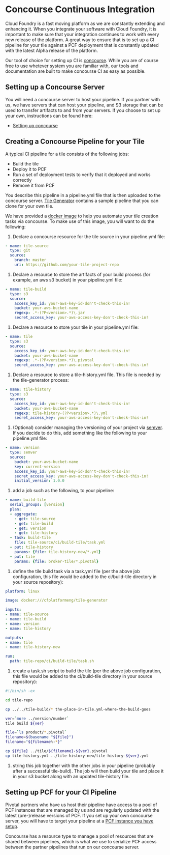 # Concourse Continuous Integration

Cloud Foundry is a fast moving platform as we are constantly extending and
enhancing it. When you integrate your software with Cloud Foundry, it is
important to make sure that your integration continues to work with every
new release of the platform. A great way to ensure that is to set up a CI
pipeline for your tile against a PCF deployment that is constantly updated
with the latest Alpha release of the platform.

Our tool of choice for setting up CI is [concourse](http://concourse.ci/).
While you are of course free to use whetever system you are familiar with,
our tools and documentation are built to make concourse CI as easy as
possible.

<a name="server"></a> 
## Setting up a Concourse Server

You will need a concourse server to host your pipeline. If you partner with
us, we have servers that can host your pipeline, and S3 storage that can be
used to transfer artifacts to and from your servers. If you choose to set
up your own, instructions can be found here:

- [Setting up concourse](http://concourse.ci/setting-up.html)

<a name="pipeline"></a> 
## Creating a Concourse Pipeline for your Tile

A typical CI pipeline for a tile consists of the following jobs:

- Build the tile
- Deploy it to PCF
- Run a set of deployment tests to verify that it deployed and works correctly
- Remove it from PCF

You describe this pipeline in a pipeline.yml file that is then uploaded to the
concourse server. [Tile Generator](tile-generator.md) contains a sample
pipeline that you can clone for your own tile. 

We have provided a [docker image](https://hub.docker.com/r/cfplatformeng/tile-generator/) to help you 
automate your tile creation tasks via concourse. To make use of this image, you will want to do the following:

1. Declare a concourse resource for the tile source in your pipeline.yml file:

  ```yml
  - name: tile-source
    type: git
    source:
      branch: master
      uri: https://github.com/your-tile-project-repo
  ```
1. Declare a resource to store the artifacts of your build process (for example, an aws s3 bucket) in your pipeline.yml file:

  ```yml
  - name: tile-build
    type: s3
    source:
      access_key_id: your-aws-key-id-don't-check-this-in!
      bucket: your-aws-bucket-name
      regexp: .*-(?P<version>.*)\.jar
      secret_access_key: your-aws-access-key-don't-check-this-in!
  ```
1. Declare a resource to store your tile in your pipeline.yml file:

  ```yml
  - name: tile
    type: s3
    source:
      access_key_id: your-aws-key-id-don't-check-this-in!
      bucket: your-aws-bucket-name
      regexp: .*-(?P<version>.*)\.pivotal
      secret_access_key: your-aws-access-key-don't-check-this-in!
  ```
1. Declare a resource to store a tile-history.yml file. This file is needed by the tile-generator process:

  ```yml
  - name: tile-history
    type: s3
    source:
      access_key_id: your-aws-key-id-don't-check-this-in!
      bucket: your-aws-bucket-name
      regexp: tile-history-(?P<version>.*)\.yml
      secret_access_key: your-aws-access-key-don't-check-this-in!
  ```
1. (Optional) consider managing the versioning of your project via [semver](http://semver.org/). If you decide to do this, add something like the following to your pipeline.yml file:

  ```yml
  - name: version
    type: semver
    source:
      bucket: your-aws-bucket-name
      key: current-version
      access_key_id: your-aws-key-id-don't-check-this-in!
      secret_access_key: your-aws-access-key-don't-check-this-in!
      initial_version: 1.0.0
  ```
1. add a job such as the following, to your pipeline:

  ```yml
  - name: build-tile
    serial_groups: [version]
    plan:
    - aggregate:
      - get: tile-source
      - get: tile-build
      - get: version
      - get: tile-history
    - task: build-tile
      file: tile-source/ci/build-tile/task.yml
    - put: tile-history
      params: {file: tile-history-new/*.yml}
    - put: tile
      params: {file: broker-tile/*.pivotal}
  ```
1. define the tile build task via a task.yml file (per the above job configuration, this file would be added to the ci/build-tile directory in your source repository):

  ```yml
  platform: linux
  
  image: docker:///cfplatformeng/tile-generator
  
  inputs:
  - name: tile-source
  - name: tile-build
  - name: version
  - name: tile-history
  
  outputs:
  - name: tile
  - name: tile-history-new
  
  run:
    path: tile-repo/ci/build-tile/task.sh
```
1. create a task.sh script to build the tile (per the above job configuration, this file would be added to the ci/build-tile directory in your source repository):

  ```sh
  #!/bin/sh -ex
  
  cd tile-repo
  
  cp ../../tile-build/* the-place-in-tile.yml-where-the-build-goes
  
  ver=`more ../version/number`
  tile build ${ver}
  
  file=`ls product/*.pivotal`
  filename=$(basename "${file}")
  filename="${filename%-*}"
  
  cp ${file} ../tile/${filename}-${ver}.pivotal
  cp tile-history.yml ../tile-history-new/tile-history-${ver}.yml
  ``` 
1. string this job together with the other jobs in your pipeline (probably after a successful tile-build). The job will then build your tile and place it in your s3 bucket along with an updated tile-history file.

<a name="pool"></a> 
## Setting up PCF for your CI Pipeline

Pivotal partners who have us host their pipeline have access to a pool of PCF
instances that are managed by us and are regularly updated with the latest
(pre-)release versions of PCF. If you set up your own concourse server, you
will have to target your pipeline at a [PCF instance you have setup](setup-pcf.md).

Concourse has a resource type to manage a pool of resources that are shared
between pipelines, which is what we use to serialize PCF access between the
partner pipelines that run on our concourse server.
